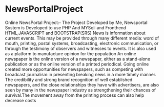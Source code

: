 # NewsPortalProject
Online NewsPortal Project:- The Project Developed by Me, Newsportal System is Developed to use PHP And MYSqli and Fronthend HTML,JAVASCRIPT and BOOTSTRAP(SRS) News is information about current events. This may be provided through many different media: word of mouth, printing, postal systems, broadcasting, electronic communication, or through the testimony of observers and witnesses to events. It is also used as a platform to manufacture opinion for the population  An online newspaper is the online version of a newspaper, either as a stand-alone publication or as the online version of a printed periodical.  Going online created more opportunities for newspapers, such as competing with broadcast journalism in presenting breaking news in a more timely manner. The credibility and strong brand recognition of well established newspapers, and the close relationships they have with advertisers, are also seen by many in the newspaper industry as strengthening their chances of survival.The movement away from the printing process can also help decrease costs
